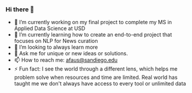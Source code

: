 ### Hi there 👋

<!--
**fausa/fausa** is a ✨ _special_ ✨ repository because its `README.md` (this file) appears on your GitHub profile.

Here are some ideas to get you started:
-->
- 🔭 I’m currently working on my final project to complete my MS in Applied Data Science at USD
- 🌱 I’m currently learning how to create an end-to-end project that focuses on NLP for News curation
- 🤔 I’m looking to always learn more
- 💬 Ask me for unique or new ideas or solutions. 
- 📫 How to reach me: afaus@sandiego.edu
- ⚡ Fun fact: I see the world through a different lens, which helps me problem solve when resources and time are limited. Real world has taught me we don't always have access to every tool or unlimited data 


